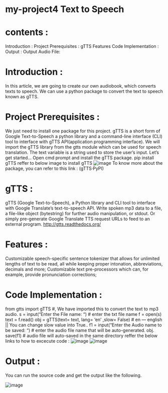# my-project4 Text to Speech
# contents :
 Introduction :
 Project Prerequisites :
 gTTS
 Features
 Code Implementation :
 Output :
 Output Audio File:
# Introduction :
In this article, we are going to create our own audiobook, which converts texts to speech.
We can use a python package to convert the text to speech known as gTTS.

# Project Prerequisites : 
We just need to install one package for this project.
gTTS is a short form of Google Text-to-Speech a python library and a command-line interface (CLI) tool to interface with gTTS API(application programming interface).
We will import the gTTS library from the gtts module which can be used for speech translation. The text variable is a string used to store the user’s input.
Let’s get started…
Open cmd prompt and install the gTTS package.
pip install gTTS
reffer to below image to install gTTS
![image](https://github.com/sudheerreddyneeluru/my-project4/assets/150502653/6c70d915-1de4-4825-9950-cce8b4039735)
To know more about the package, you can refer to this link : (gTTS·PyPI)
# gTTS :
gTTS (Google Text-to-Speech), a Python library and CLI tool to interface with Google Translate’s text-to-speech API. 
Write spoken mp3 data to a file, a file-like object (bytestring) for further audio manipulation, or stdout.
Or simply pre-generate Google Translate TTS request URLs to feed to an external program. http://gtts.readthedocs.org/
# Features :
Customizable speech-specific sentence tokenizer that allows for unlimited lengths of text to be read, all while keeping proper intonation, abbreviations, decimals and more;
Customizable text pre-processors which can, for example, provide pronunciation corrections;

# Code Implementation : 
from gtts import gTTS #, We have imported this to convert the text to mp3 audio.
s = input(“Enter the File name: “) # enter the txt file name
f = open(s)
text = f.read()
obj = gTTS(text= text, lang= ‘en’ ,slow= False) # en — english || You can change slow value into True..
f1 = input(“Enter the Audio name to be saved: “) # enter the audio file name that will be auto-generated.
obj. save(f1) # audio file will auto-saved in the same directory
reffer the below links to how to excecute code :
![image](https://github.com/sudheerreddyneeluru/my-project4/assets/150502653/8a43b21c-91a6-48c1-b49e-3b2ca2aef375)
![image](https://github.com/sudheerreddyneeluru/my-project4/assets/150502653/9c382e14-6a8f-486b-ad20-bfb9f0e07e6a)

# Output :
You can run the source code and get the output like the following.

![image](https://github.com/sudheerreddyneeluru/my-project4/assets/150502653/fc479906-a2f3-4368-9a29-13fdfc291562)





